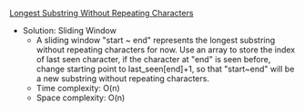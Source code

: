 [Longest Substring Without Repeating Characters](https://leetcode.com/problems/longest-substring-without-repeating-characters/)  

- Solution: Sliding Window
    - A sliding window "start ~ end" represents the longest substring without repeating characters for now. Use an array to store the index of last seen character, if the character at "end" is seen before, change starting point to last_seen[end]+1, so that "start~end" will be a new substring without repeating characters.
    - Time complexity: O(n)
    - Space complexity: O(n)